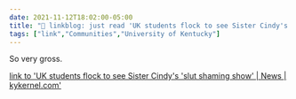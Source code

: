 ```yaml
---
date: 2021-11-12T18:02:00-05:00
title: "🔗 linkblog: just read 'UK students flock to see Sister Cindy's 'slut shaming show' | News | kykernel.com'"
tags: ["link","Communities","University of Kentucky"]
---
```

So very gross.
 
[link to 'UK students flock to see Sister Cindy's 'slut shaming show' | News | kykernel.com'](http://www.kykernel.com/news/uk-students-flock-to-see-sister-cindys-slut-shaming-show/article_07c74b8a-4401-11ec-aab9-2b73adc45618.html)
